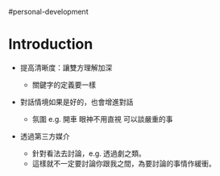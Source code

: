#personal-development

# Introduction
- 提高清晰度：讓雙方理解加深
    - 關鍵字的定義要一樣

- 對話情境如果是好的，也會增進對話
    - 氛圍 e.g. 開車 眼神不用直視 可以談嚴重的事

- 透過第三方媒介
    - 針對看法去討論，e.g. 透過劇之類。
	- 這樣就不一定要討論你跟我之間，為要討論的事情作緩衝。
